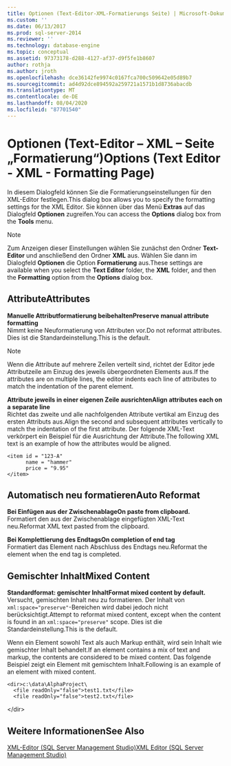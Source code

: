```yaml
---
title: Optionen (Text-Editor-XML-Formatierungs Seite) | Microsoft-Dokumentation
ms.custom: ''
ms.date: 06/13/2017
ms.prod: sql-server-2014
ms.reviewer: ''
ms.technology: database-engine
ms.topic: conceptual
ms.assetid: 97373178-d288-4127-af37-d9f5fe1b8607
author: rothja
ms.author: jroth
ms.openlocfilehash: dce36142fe9974c0167fca700c509642e05d89b7
ms.sourcegitcommit: ad4d92dce894592a259721a1571b1d8736abacdb
ms.translationtype: MT
ms.contentlocale: de-DE
ms.lasthandoff: 08/04/2020
ms.locfileid: "87701540"
---
```

# <a name="options-text-editor---xml---formatting-page"></a><span data-ttu-id="41fa1-102">Optionen (Text-Editor – XML – Seite „Formatierung“)</span><span class="sxs-lookup"><span data-stu-id="41fa1-102">Options (Text Editor - XML - Formatting Page)</span></span>

<span data-ttu-id="41fa1-103">In diesem Dialogfeld können Sie die Formatierungseinstellungen für den XML-Editor festlegen.</span><span class="sxs-lookup"><span data-stu-id="41fa1-103">This dialog box allows you to specify the formatting settings for the XML Editor.</span></span> <span data-ttu-id="41fa1-104">Sie können über das Menü **Extras** auf das Dialogfeld **Optionen** zugreifen.</span><span class="sxs-lookup"><span data-stu-id="41fa1-104">You can access the **Options** dialog box from the **Tools** menu.</span></span>  
  
> [!NOTE]  
> <span data-ttu-id="41fa1-105">Zum Anzeigen dieser Einstellungen wählen Sie zunächst den Ordner **Text-Editor** und anschließend den Ordner **XML** aus. Wählen Sie dann im Dialogfeld **Optionen** die Option **Formatierung** aus.</span><span class="sxs-lookup"><span data-stu-id="41fa1-105">These settings are available when you select the **Text Editor** folder, the **XML** folder, and then the **Formatting** option from the **Options** dialog box.</span></span>  
  
## <a name="attributes"></a><span data-ttu-id="41fa1-106">Attribute</span><span class="sxs-lookup"><span data-stu-id="41fa1-106">Attributes</span></span>  
 <span data-ttu-id="41fa1-107">**Manuelle Attributformatierung beibehalten**</span><span class="sxs-lookup"><span data-stu-id="41fa1-107">**Preserve manual attribute formatting**</span></span>  
 <span data-ttu-id="41fa1-108">Nimmt keine Neuformatierung von Attributen vor.</span><span class="sxs-lookup"><span data-stu-id="41fa1-108">Do not reformat attributes.</span></span> <span data-ttu-id="41fa1-109">Dies ist die Standardeinstellung.</span><span class="sxs-lookup"><span data-stu-id="41fa1-109">This is the default.</span></span>  
  
> [!NOTE]  
>  <span data-ttu-id="41fa1-110">Wenn die Attribute auf mehrere Zeilen verteilt sind, richtet der Editor jede Attributzeile am Einzug des jeweils übergeordneten Elements aus.</span><span class="sxs-lookup"><span data-stu-id="41fa1-110">If the attributes are on multiple lines, the editor indents each line of attributes to match the indentation of the parent element.</span></span>  
  
 <span data-ttu-id="41fa1-111">**Attribute jeweils in einer eigenen Zeile ausrichten**</span><span class="sxs-lookup"><span data-stu-id="41fa1-111">**Align attributes each on a separate line**</span></span>  
 <span data-ttu-id="41fa1-112">Richtet das zweite und alle nachfolgenden Attribute vertikal am Einzug des ersten Attributs aus.</span><span class="sxs-lookup"><span data-stu-id="41fa1-112">Align the second and subsequent attributes vertically to match the indentation of the first attribute.</span></span> <span data-ttu-id="41fa1-113">Der folgende XML-Text verkörpert ein Beispiel für die Ausrichtung der Attribute.</span><span class="sxs-lookup"><span data-stu-id="41fa1-113">The following XML text is an example of how the attributes would be aligned.</span></span>  
  
```  
<item id = "123-A"  
      name = "hammer"  
      price = "9.95"  
</item>  
```  
  
## <a name="auto-reformat"></a><span data-ttu-id="41fa1-114">Automatisch neu formatieren</span><span class="sxs-lookup"><span data-stu-id="41fa1-114">Auto Reformat</span></span>  
 <span data-ttu-id="41fa1-115">**Bei Einfügen aus der Zwischenablage**</span><span class="sxs-lookup"><span data-stu-id="41fa1-115">**On paste from clipboard.**</span></span>  
 <span data-ttu-id="41fa1-116">Formatiert den aus der Zwischenablage eingefügten XML-Text neu.</span><span class="sxs-lookup"><span data-stu-id="41fa1-116">Reformat XML text pasted from the clipboard.</span></span>  
  
 <span data-ttu-id="41fa1-117">**Bei Komplettierung des Endtags**</span><span class="sxs-lookup"><span data-stu-id="41fa1-117">**On completion of end tag**</span></span>  
 <span data-ttu-id="41fa1-118">Formatiert das Element nach Abschluss des Endtags neu.</span><span class="sxs-lookup"><span data-stu-id="41fa1-118">Reformat the element when the end tag is completed.</span></span>  
  
## <a name="mixed-content"></a><span data-ttu-id="41fa1-119">Gemischter Inhalt</span><span class="sxs-lookup"><span data-stu-id="41fa1-119">Mixed Content</span></span>  
 <span data-ttu-id="41fa1-120">**Standardformat: gemischter Inhalt**</span><span class="sxs-lookup"><span data-stu-id="41fa1-120">**Format mixed content by default.**</span></span>  
 <span data-ttu-id="41fa1-121">Versucht, gemischten Inhalt neu zu formatieren. Der Inhalt von `xml:space="preserve"`-Bereichen wird dabei jedoch nicht berücksichtigt.</span><span class="sxs-lookup"><span data-stu-id="41fa1-121">Attempt to reformat mixed content, except when the content is found in an `xml:space="preserve"` scope.</span></span> <span data-ttu-id="41fa1-122">Dies ist die Standardeinstellung.</span><span class="sxs-lookup"><span data-stu-id="41fa1-122">This is the default.</span></span>  
  
 <span data-ttu-id="41fa1-123">Wenn ein Element sowohl Text als auch Markup enthält, wird sein Inhalt wie gemischter Inhalt behandelt.</span><span class="sxs-lookup"><span data-stu-id="41fa1-123">If an element contains a mix of text and markup, the contents are considered to be mixed content.</span></span> <span data-ttu-id="41fa1-124">Das folgende Beispiel zeigt ein Element mit gemischtem Inhalt.</span><span class="sxs-lookup"><span data-stu-id="41fa1-124">Following is an example of an element with mixed content.</span></span>  
  
```  
<dir>c:\data\AlphaProject\  
  <file readOnly="false">test1.txt</file>  
  <file readOnly="false">test2.txt</file>  
```  
  
 \</dir>  
  
## <a name="see-also"></a><span data-ttu-id="41fa1-125">Weitere Informationen</span><span class="sxs-lookup"><span data-stu-id="41fa1-125">See Also</span></span>  
 [<span data-ttu-id="41fa1-126">XML-Editor &#40;SQL Server Management Studio&#41;</span><span class="sxs-lookup"><span data-stu-id="41fa1-126">XML Editor &#40;SQL Server Management Studio&#41;</span></span>](../ssms/sql-server-management-studio-ssms.md)  
